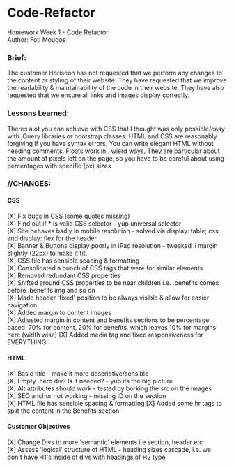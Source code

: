# Code-Refactor
Homework Week 1 - Code Refactor<br>
Author: Foti Mougos

### Brief:
The customer Horiseon has not requested that we perform any changes to the content or styling of their website. They have requested that we improve the readability & maintainability of the code in their website. They have also requested that we ensure all links and images display correctly.

### Lessons Learned:
Theres alot you can achieve with CSS that I thought was only possible/easy with jQuery libraries or bootstrap classes. HTML and CSS are reasonably forgiving if you have syntax errors. You can write elegant HTML without needing comments. Floats work in.. wierd ways. They are particular about the amount of pixels left on the page, so you have to be careful about using percentages with specific (px) sizes

### //CHANGES:
#### CSS
[X] Fix bugs in CSS (some quotes missing)<br>
[X] Find out if * is valid CSS selector - yup universal selector<br>
[X] Site behaves badly in mobile resolution - solved via display: table; css and display: flex for the header.<br>
[X] Banner & Buttons display poorly in iPad resolution - tweaked li margin slightly (22px) to make it fit.<br>
[X] CSS file has sensible spacing & formatting<br>
[X] Consolidated a bunch of CSS tags that were for similar elements<br>
[X] Removed redundant CSS properties<br>
[X] Shifted around CSS properties to be near children i.e. .benefits comes before .benefits img and so on<br>
[X] Made header 'fixed' position to be always visible & allow for easier navigation<br>
[X] Added margin to content images <br>
[X] Adjusted margin in content and benefits sections to be percentage based. 70% for content, 20% for benefits, which leaves 10% for margins here (width wise)
[X] Added media tag and fixed responsiveness for EVERYTHING.

#### HTML
[X] Basic title - make it more descriptive/sensible<br>
[X] Empty .hero div? Is it needed? - yup its the big picture<br>
[X] Alt attributes should work - tested by borking the src on the images<br>
[X] SEO anchor not working - missing ID on the section<br>
[X] HTML file has sensible spacing & formatting
[X] Added some hr tags to split the content in the Benefits section

#### Customer Objectives
[X] Change Divs to more 'semantic' elements i.e section, header etc<br>
[X] Assess 'logical' structure of HTML - heading sizes cascade, i.e. we don't have H1's inside of divs with headings of H2 type

